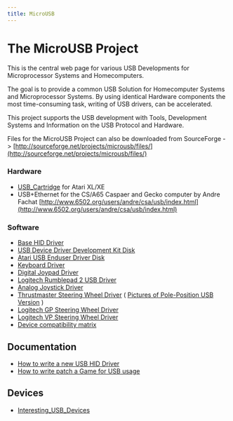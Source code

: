 ```yaml
---
title: MicroUSB
---
```

# The MicroUSB Project  
  
This is the central web page for various USB Developments for Microprocessor Systems and Homecomputers.  
  
The goal is to provide a common USB Solution for Homecomputer Systems and Microprocessor Systems. By using identical Hardware components the most time-consuming task, writing of USB drivers, can be accelerated.  
  
This project supports the USB development with Tools, Development Systems and Information on the USB Protocol and Hardware.  
  
Files for the MicroUSB Project can also be downloaded from SourceForge -> [http://sourceforge.net/projects/microusb/files/](http://sourceforge.net/projects/microusb/files/)  
  
### Hardware  
  
- [USB_Cartridge](../USB_Cartridge/index.md) for Atari XL/XE  
- USB+Ethernet for the CS/A65 Caspaer and Gecko computer by Andre Fachat [http://www.6502.org/users/andre/csa/usb/index.html](http://www.6502.org/users/andre/csa/usb/index.html)  
  
### Software  
  
- [Base HID Driver](../BaseHIDDriver/index.md)  
- [USB Device Driver Development Kit Disk](https://sourceforge.net/project/showfiles.php?group_id=111428&package_id=120826)  
- [Atari USB Enduser Driver Disk](../AtariEnduserDriverDisk/index.md)  
- [Keyboard Driver](../Atari_USB_Keyboard_Driver/index.md)  
- [Digital Joypad Driver](../Digital_Joypad_Driver/index.md)  
- [Logitech Rumblepad 2 USB Driver](../JoypadRumblePadTwoUsb/index.md)  
- [Analog Joystick Driver](../AtariAnalogJoystickDriver/index.md)  
- [Thrustmaster Steering Wheel Driver](../USB_Steering_Wheel_Driver/index.md) ( [Pictures of Pole-Position USB Version](../ProjUSBCartAtariWheelPolePosPics/index.md) )  
- [Logitech GP Steering Wheel Driver](../Logitech_Formula_GP_USB_Wheel_Driver/index.md)  
- [Logitech VP Steering Wheel Driver](../Logitech_Formula_VF_USB_Wheel_Driver/index.md)  
- [Device compatibility matrix](../DeviceMatrix/index.md)  
  
## Documentation  
  
- [How to write a new USB HID Driver](../How_to_write_a_USB_Driver/index.md)  
- [How to write patch a Game for USB usage](../How_to_patch_a_game_for_USB_Usage/index.md)  
  
## Devices  
  
- [Interesting_USB_Devices](../Interesting_USB_Devices/index.md)  
